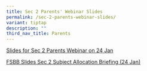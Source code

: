 ```yaml
---
title: Sec 2 Parents' Webinar Slides
permalink: /sec-2-parents-webinar-slides/
variant: tiptap
description: ""
third_nav_title: Parents
---
```

<p><a href="/files/Parents/S2SParentWebinar24Jan.pdf" rel="noopener nofollow" target="_blank">Slides for Sec 2 Parents Webinar on 24 Jan</a>
</p>
<p><a href="/files/Parents/FSBBslides.pdf" rel="noopener nofollow" target="_blank">FSBB Slides Sec 2 Subject Allocation Briefing (24 Jan)</a>
</p>